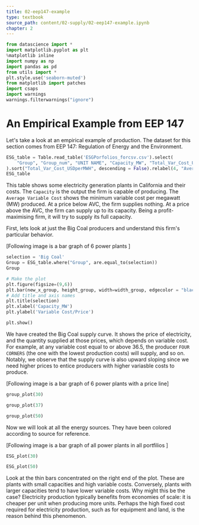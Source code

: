```yaml
---
title: 02-eep147-example
type: textbook
source_path: content/02-supply/02-eep147-example.ipynb
chapter: 2
---
```


```python
from datascience import *
import matplotlib.pyplot as plt
%matplotlib inline
import numpy as np
import pandas as pd
from utils import *
plt.style.use('seaborn-muted')
from matplotlib import patches
import csaps
import warnings
warnings.filterwarnings("ignore")
```

# An Empirical Example from EEP 147

Let's take a look at an empirical example of production. The dataset for this section comes from EEP 147: Regulation of Energy and the Environment.

```python
ESG_table = Table.read_table('ESGPorfolios_forcsv.csv').select(
    "Group", "Group_num", "UNIT NAME", "Capacity_MW", "Total_Var_Cost_USDperMWH"
).sort("Total_Var_Cost_USDperMWH", descending = False).relabel(4, "Average Variable Cost")
ESG_table
```

This table shows some electricity generation plants in California and their costs. The `Capacity` is the output the firm is capable of producing. The `Average Variable Cost` shows the minimum variable cost per megawatt (MW) produced. At a price below AVC, the firm supplies nothing. At a price above the AVC, the firm can supply up to its capacity. Being a profit-maximising firm, it will try to supply its full capacity. 

First, lets look at just the Big Coal producers and understand this firm's particular behavior.

[Following image is a bar graph of 6 power plants ]

```python
selection = 'Big Coal'
Group = ESG_table.where("Group", are.equal_to(selection))
Group
```

```python
# Make the plot
plt.figure(figsize=(9,6))
plt.bar(new_x_group, height_group, width=width_group, edgecolor = "black")
# Add title and axis names
plt.title(selection)
plt.xlabel('Capacity_MW')
plt.ylabel('Variable Cost/Price')

plt.show()
```

We have created the Big Coal supply curve. It shows the price of electricity, and the quantity supplied at those prices, which depends on variable cost. For example, at any variable cost equal to or above 36.5, the producer `FOUR CORNERS` (the one with the lowest production costs) will supply, and so on. Notably, we observe that the supply curve is also upward sloping since we need higher prices to entice producers with higher variasble costs to produce. 

[Following image is a bar graph of 6 power plants with a price line]

```python
group_plot(30)
```

```python
group_plot(37)
```

```python
group_plot(50)
```

Now we will look at all the energy sources. They have been colored according to source for reference.

[Following image is a bar graph of all power plants in all portfilios ]

```python
ESG_plot(30)
```

```python
ESG_plot(50)
```

Look at the thin bars concentrated on the right end of the plot. These are plants with small capacities and high variable costs. Conversely, plants with larger capacities tend to have lower variable costs. Why might this be the case? Electricity production typically benefits from economies of scale: it is cheaper per unit when producing more units. Perhaps the high fixed cost required for electricity production, such as for equipment and land, is the reason behind this phenomenon.

